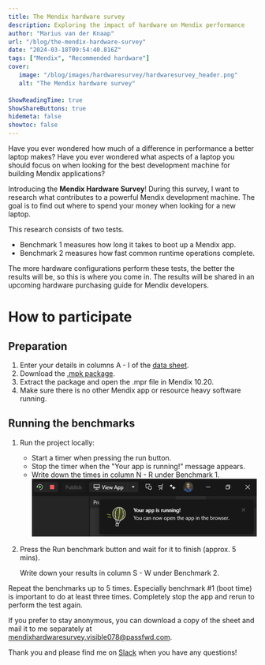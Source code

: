```yaml
---
title: The Mendix hardware survey
description: Exploring the impact of hardware on Mendix performance
author: "Marius van der Knaap"
url: "/blog/the-mendix-hardware-survey"
date: "2024-03-18T09:54:40.816Z"
tags: ["Mendix", "Recommended hardware"]
cover:
   image: "/blog/images/hardwaresurvey/hardwaresurvey_header.png"
   alt: "The Mendix hardware survey"

ShowReadingTime: true
ShowShareButtons: true
hidemeta: false
showtoc: false
---
```


Have you ever wondered how much of a difference in performance a better laptop makes? Have you ever wondered what aspects of a laptop you should focus on when looking for the best development machine for building Mendix applications?

Introducing the **Mendix Hardware Survey**! During this survey, I want to research what contributes to a powerful Mendix development machine. The goal is to find out where to spend your money when looking for a new laptop.

This research consists of two tests.
* Benchmark 1 measures how long it takes to boot up a Mendix app.
* Benchmark 2 measures how fast common runtime operations complete.

The more hardware configurations perform these tests, the better the results will be, so this is where you come in. The results will be shared in an upcoming hardware purchasing guide for Mendix developers.

# How to participate

## Preparation
1. Enter your details in columns A - I of the [data sheet](https://docs.google.com/spreadsheets/d/13SVOxbG8D3knN_U5IyizcgVN8Iq4YBFCiN6HZFR4YMw/edit?usp=sharing).
2. Download the [.mpk package](https://drive.google.com/file/d/1ffvXpCzLOEr0vDa3L2NhqRPprHSNS6DU/view?usp=drive_link).
3. Extract the package and open the .mpr file in Mendix 10.20.
4. Make sure there is no other Mendix app or resource heavy software running.

## Running the benchmarks
1. Run the project locally:
   * Start a timer when pressing the run button.
   * Stop the timer when the "Your app is running!" message appears.
   * Write down the times in column N - R under Benchmark 1.
![Stop the timer when the "Your app is running!" message appears.](/blog/images/hardwaresurvey/stoptimer.png)
2. Press the Run benchmark button and wait for it to finish (approx. 5 mins).
   
   Write down your results in column S - W under Benchmark 2.

Repeat the benchmarks up to 5 times. Especially benchmark #1 (boot time) is important to do at least three times. Completely stop the app and rerun to perform the test again. 

If you prefer to stay anonymous, you can download a copy of the sheet and mail it to me separately at [mendixhardwaresurvey.visible078@passfwd.com](mailto:mendixhardwaresurvey.visible078@passfwd.com).

Thank you and please find me on [Slack](https://mendixcommunity.slack.com/) when you have any questions!